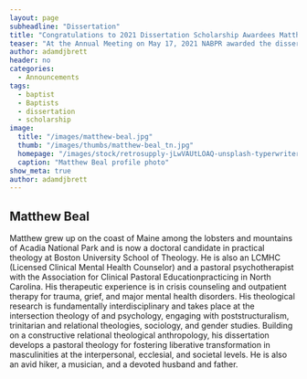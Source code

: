 ```yaml
---
layout: page
subheadline: "Dissertation"
title: "Congratulations to 2021 Dissertation Scholarship Awardees Matthew Beal"
teaser: "At the Annual Meeting on May 17, 2021 NABPR awarded the dissertation scholarship to Matthew Beal"
author: adamdjbrett
header: no
categories:
  - Announcements
tags:
  - baptist
  - Baptists
  - dissertation
  - scholarship
image:
  title: "/images/matthew-beal.jpg"
  thumb: "/images/thumbs/matthew-beal_tn.jpg"
  homepage: "/images/stock/retrosupply-jLwVAUtLOAQ-unsplash-typerwriter-970x370.jpg"
  caption: "Matthew Beal profile photo"
show_meta: true
author: adamdjbrett
---
```

## Matthew Beal

Matthew grew up on the coast of Maine among the lobsters and mountains of Acadia National Park and is now a doctoral candidate in practical theology at Boston University School of Theology. He is also an LCMHC (Licensed Clinical Mental Health Counselor) and a pastoral psychotherapist with the Association for Clinical Pastoral Educationpracticing in North Carolina. His therapeutic experience is in crisis counseling and outpatient therapy for trauma, grief, and major mental health disorders. His theological research is fundamentally interdisciplinary and takes place at the intersection theology of and psychology, engaging with poststructuralism, trinitarian and relational theologies, sociology, and gender studies. Building on a constructive relational theological anthropology, his dissertation develops a pastoral theology for fostering liberative transformation in masculinities at the interpersonal, ecclesial, and societal levels. He is also an avid hiker, a musician, and a devoted husband and father.
